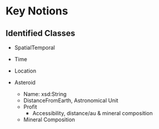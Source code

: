 #  Key Notions
##  Identified Classes
- SpatialTemporal
- Time
- Location

- Asteroid
  - Name: xsd:String
  - DistanceFromEarth, Astronomical Unit
  - Profit
    - Accessibility, distance/au & mineral composition
  - Mineral Composition

